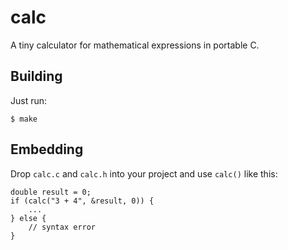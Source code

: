 # calc

A tiny calculator for mathematical expressions in portable C.

## Building

Just run:

	$ make

## Embedding

Drop `calc.c` and `calc.h` into your project and use `calc()` like this:

	double result = 0;
	if (calc("3 + 4", &result, 0)) {
		...
	} else {
		// syntax error
	}
